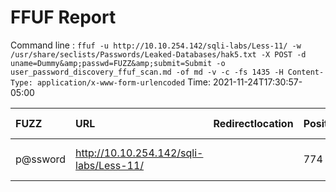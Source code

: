 # FFUF Report

  Command line : `ffuf -u http://10.10.254.142/sqli-labs/Less-11/ -w /usr/share/seclists/Passwords/Leaked-Databases/hak5.txt -X POST -d uname=Dummy&amp;passwd=FUZZ&amp;submit=Submit -o user_password_discovery_ffuf_scan.md -of md -v -c -fs 1435 -H Content-Type: application/x-www-form-urlencoded`
  Time: 2021-11-24T17:30:57-05:00

  | FUZZ | URL | Redirectlocation | Position | Status Code | Content Length | Content Words | Content Lines | Content Type | ResultFile |
  | :- | :-- | :--------------- | :---- | :------- | :---------- | :------------- | :------------ | :--------- | :----------- |
  | p@ssword | http://10.10.254.142/sqli-labs/Less-11/ |  | 774 | 200 | 1526 | 100 | 50 | text/html; charset=UTF-8 |  |
  